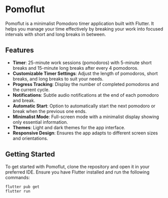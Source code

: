 # Pomoflut

Pomoflut is a minimalist Pomodoro timer application built with Flutter. It helps you manage your time effectively by breaking your work into focused intervals with short and long breaks in between.

## Features

- **Timer**: 25-minute work sessions (pomodoros) with 5-minute short breaks and 15-minute long breaks after every 4 pomodoros.
- **Customizable Timer Settings**: Adjust the length of pomodoros, short breaks, and long breaks to suit your needs.
- **Progress Tracking**: Display the number of completed pomodoros and the current cycle.
- **Notifications**: Subtle audio notifications at the end of each pomodoro and break.
- **Automatic Start**: Option to automatically start the next pomodoro or break when the previous one ends.
- **Minimalist Mode**: Full-screen mode with a minimalist display showing only essential information.
- **Themes**: Light and dark themes for the app interface.
- **Responsive Design**: Ensures the app adapts to different screen sizes and orientations.

## Getting Started

To get started with Pomoflut, clone the repository and open it in your preferred IDE. Ensure you have Flutter installed and run the following commands:

```bash
flutter pub get
flutter run
